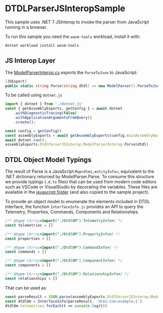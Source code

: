 # DTDLParserJSInteropSample

This sample uses .NET 7 JSInterop to invoke the parser from JavaScript running in a browser.

To run this sample you need the `wasm-tools` workload, install it with:

```bash
dotnet workload install wasm-tools
```

## JS Interop Layer

The [ModelParserInterop.cs](./ModelParserInterop.cs) exports the `ParseToJson` to JavaScript:

```cs
[JSExport]
public static string Parse(string dtdl) => new ModelParser().ParseToJson(dtdl);
```

To be called using `dotnet.js`

```js
import { dotnet } from './dotnet.js'
const { getAssemblyExports, getConfig } = await dotnet
    .withDiagnosticTracing(false)
    .withApplicationArgumentsFromQuery()
    .create();

const config = getConfig()
const assemblyExports = await getAssemblyExports(config.mainAssemblyName)
await dotnet.run();
assemblyExports.DtdlParserJSInterop.ModelParserInterop.Parse(dtdl)
```

## DTDL Object Model Typings

The result of Parse is a JavaScript `Map<dtmi,entityInfo>`, equivalent to the .NET dictionary returned by ModelParser.Parse. To consume this structure we provide typings (`.d.ts` files) that can be used from modern code editors such as VSCode or VisualStudio by decorating the variables. These files are available in the [javascript folder](../javascript/) (and also copied to the sample project).

To provide an object model to enumerate the elements included in DTDL interface, the function `InterfaceInfo.js` provides an API to query the Telemetry, Properties, Commands, Components and Relationships.

```js
/** @type {Array<import("./DtdlOM").TelemetryInfo>} */
const telemetries = []

/** @type {Array<import("./DtdlOM").PropertyInfo>} */
const properties = []

/** @type {Array<import("./DtdlOM").CommandInfo>} */
const commands = []

/** @type {Array<import("./DtdlOM").ComponentInfo>} */
const components = []

/** @type {Array<import("./DtdlOM").RelationshipInfo>} */
const relationships = []
```

That can be used as:

```js
const parseResult = JSON.parse(assemblyExports.DtdlParserJSInterop.ModelParserInterop.Parse(el.value))
const dtdlOm = InterfaceInfo(parseResult, 'dtmi:com:example;1')
dtdlOm.telemetries.forEach(t => console.log(t))
```